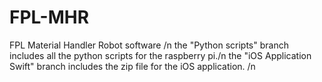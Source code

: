 # FPL-MHR
FPL Material Handler Robot software /n
the "Python scripts" branch includes all the python scripts for the raspberry pi./n
the "iOS Application Swift" branch includes the zip file for the iOS application. /n
